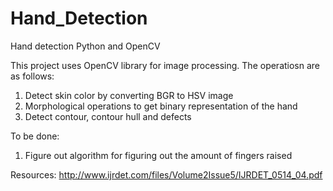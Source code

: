Hand_Detection
==============
Hand detection Python and OpenCV

This project uses OpenCV library for image processing. The operatiosn are as follows:
1) Detect skin color by converting BGR to HSV image
2) Morphological operations to get binary representation of the hand
3) Detect contour, contour hull and defects

To be done:
1) Figure out algorithm for figuring out the amount of fingers raised

Resources:
http://www.ijrdet.com/files/Volume2Issue5/IJRDET_0514_04.pdf 
